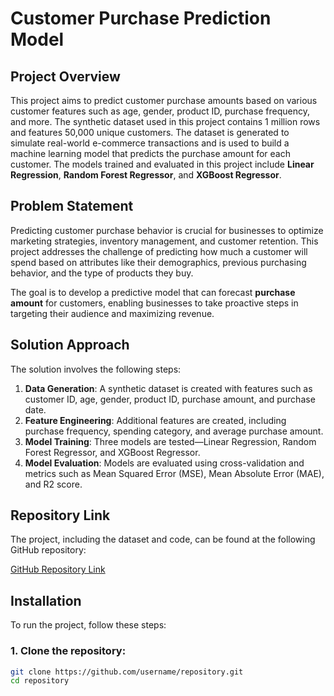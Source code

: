 # Customer Purchase Prediction Model

## Project Overview
This project aims to predict customer purchase amounts based on various customer features such as age, gender, product ID, purchase frequency, and more. The synthetic dataset used in this project contains 1 million rows and features 50,000 unique customers. The dataset is generated to simulate real-world e-commerce transactions and is used to build a machine learning model that predicts the purchase amount for each customer. The models trained and evaluated in this project include **Linear Regression**, **Random Forest Regressor**, and **XGBoost Regressor**.

## Problem Statement
Predicting customer purchase behavior is crucial for businesses to optimize marketing strategies, inventory management, and customer retention. This project addresses the challenge of predicting how much a customer will spend based on attributes like their demographics, previous purchasing behavior, and the type of products they buy. 

The goal is to develop a predictive model that can forecast **purchase amount** for customers, enabling businesses to take proactive steps in targeting their audience and maximizing revenue.

## Solution Approach
The solution involves the following steps:
1. **Data Generation**: A synthetic dataset is created with features such as customer ID, age, gender, product ID, purchase amount, and purchase date.
2. **Feature Engineering**: Additional features are created, including purchase frequency, spending category, and average purchase amount.
3. **Model Training**: Three models are tested—Linear Regression, Random Forest Regressor, and XGBoost Regressor.
4. **Model Evaluation**: Models are evaluated using cross-validation and metrics such as Mean Squared Error (MSE), Mean Absolute Error (MAE), and R2 score.

## Repository Link
The project, including the dataset and code, can be found at the following GitHub repository:

[GitHub Repository Link](https://github.com/username/repository)

## Installation

To run the project, follow these steps:

### 1. Clone the repository:
```bash
git clone https://github.com/username/repository.git
cd repository
